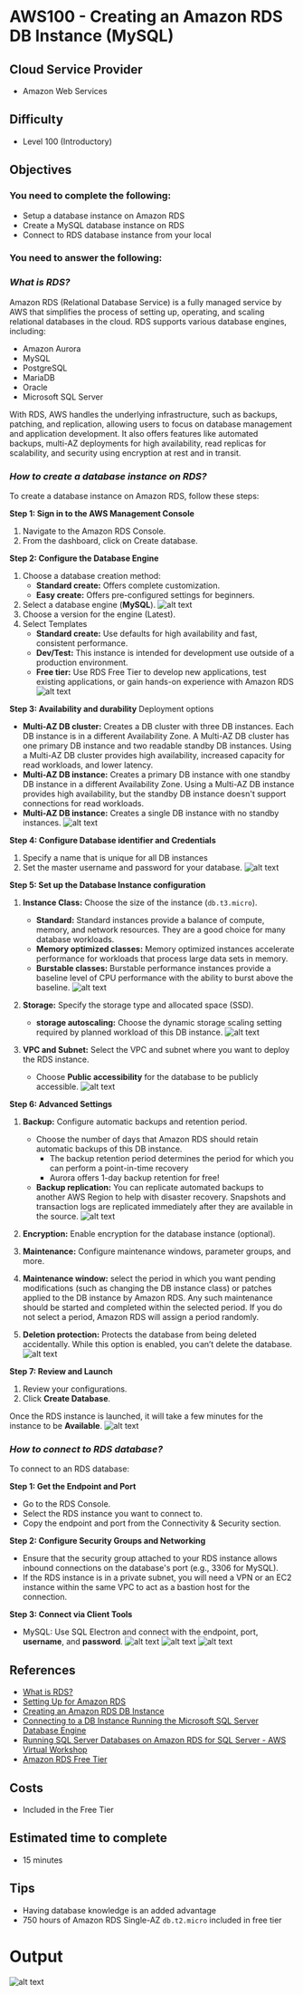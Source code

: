 # AWS100 - Creating an Amazon RDS DB Instance (MySQL)

## Cloud Service Provider

- Amazon Web Services


## Difficulty

- Level 100 (Introductory)

## Objectives

### You need to complete the following:

- Setup a database instance on Amazon RDS
- Create a MySQL database instance on RDS
- Connect to RDS database instance from your local

### You need to answer the following:

### ***What is RDS?***

Amazon RDS (Relational Database Service) is a fully managed service by AWS that simplifies the process of setting up, operating, and scaling relational databases in the cloud. RDS supports various database engines, including:

- Amazon Aurora
- MySQL
- PostgreSQL
- MariaDB
- Oracle
- Microsoft SQL Server

With RDS, AWS handles the underlying infrastructure, such as backups, patching, and replication, allowing users to focus on database management and application development. It also offers features like automated backups, multi-AZ deployments for high availability, read replicas for scalability, and security using encryption at rest and in transit.

### ***How to create a database instance on RDS?***

To create a database instance on Amazon RDS, follow these steps:

**Step 1: Sign in to the AWS Management Console**

1. Navigate to the Amazon RDS Console.
2. From the dashboard, click on Create database.

**Step 2: Configure the Database Engine**

1. Choose a database creation method:
     - **Standard create:** Offers complete customization.
     - **Easy create:** Offers pre-configured settings for beginners.
2. Select a database engine (**MySQL**).
![alt text](<create database.png>)
3. Choose a version for the engine (Latest).
4. Select Templates 
    - **Standard create:** Use defaults for high availability and fast, consistent performance.
    - **Dev/Test:** This instance is intended for development use outside of a production environment.
    - **Free tier:** Use RDS Free Tier to develop new applications, test existing applications, or gain hands-on experience with Amazon RDS
    ![alt text](templates.png)

**Step 3: Availability and durability**
Deployment options
- **Multi-AZ DB cluster:** Creates a DB cluster with three DB instances. Each DB instance is in a different Availability Zone. A Multi-AZ DB cluster has one primary DB instance and two readable standby DB instances. Using a Multi-AZ DB cluster provides high availability, increased capacity for read workloads, and lower latency.
- **Multi-AZ DB instance:** Creates a primary DB instance with one standby DB instance in a different Availability Zone. Using a Multi-AZ DB instance provides high availability, but the standby DB instance doesn't support connections for read workloads.
- **Multi-AZ DB instance:** Creates a single DB instance with no standby instances.
![alt text](<availability and durability.png>)

**Step 4: Configure Database identifier and Credentials**
1. Specify a name that is unique for all DB instances
2. Set the master username and password for your database.
![alt text](settings.png)

**Step 5: Set up the Database Instance configuration**

1. **Instance Class:** Choose the size of the instance (`db.t3.micro`).
    - **Standard:** Standard instances provide a balance of compute, memory, and network resources. They are a good choice for many database workloads.
    - **Memory optimized classes:** Memory optimized instances accelerate performance for workloads that process large data sets in memory.
    - **Burstable classes:** Burstable performance instances provide a baseline level of CPU performance with the ability to burst above the baseline.
    ![alt text](instanceConfiguration.png)

2. **Storage:** Specify the storage type and allocated space (SSD).
    - **storage autoscaling:** Choose the dynamic storage scaling setting required by planned workload of this DB instance.
    ![alt text](storage.png)

3. **VPC and Subnet:** Select the VPC and subnet where you want to deploy the RDS instance.
   - Choose **Public accessibility** for the database to be publicly accessible.
    ![alt text](connectivity.png)

**Step 6: Advanced Settings**

1. **Backup:** Configure automatic backups and retention period.
    -  Choose the number of days that Amazon RDS should retain automatic backups of this DB instance.
        -   The backup retention period determines the period for which you can perform a point-in-time recovery
        -   Aurora offers 1-day backup retention for free!
    - **Backup replication:** You can replicate automated backups to another AWS Region to help with disaster recovery. Snapshots and transaction logs are replicated immediately after they are available in the source.
    ![alt text](backup.png)

2. **Encryption:** Enable encryption for the database instance (optional).
3. **Maintenance:** Configure maintenance windows, parameter groups, and more.
4. **Maintenance window:** select the period in which you want pending modifications (such as changing the DB instance class) or patches applied to the DB instance by Amazon RDS. Any such maintenance should be started and completed within the selected period. If you do not select a period, Amazon RDS will assign a period randomly. 
4. **Deletion protection:** Protects the database from being deleted accidentally. While this option is enabled, you can’t delete the database.
![alt text](encryption.png)

**Step 7: Review and Launch**
1. Review your configurations.
2. Click **Create Database**.

Once the RDS instance is launched, it will take a few minutes for the instance to be **Available**.
![alt text](finish.png)

### ***How to connect to RDS database?***

To connect to an RDS database:

**Step 1: Get the Endpoint and Port**

- Go to the RDS Console.
- Select the RDS instance you want to connect to.
- Copy the endpoint and port from the Connectivity & Security section.

**Step 2: Configure Security Groups and Networking**

- Ensure that the security group attached to your RDS instance allows inbound connections on the database's port (e.g., 3306 for MySQL).
- If the RDS instance is in a private subnet, you will need a VPN or an EC2 instance within the same VPC to act as a bastion host for the connection.

**Step 3: Connect via Client Tools**
- MySQL: Use SQL Electron and connect with the endpoint, port, **username**, and **password**.
![alt text](SQLelectron.png)
![alt text](<setting test.png>)
![alt text](<connection success.png>)

## References
- [What is RDS?](https://docs.aws.amazon.com/AmazonRDS/latest/UserGuide/Welcome.html)
- [Setting Up for Amazon RDS](https://docs.aws.amazon.com/AmazonRDS/latest/UserGuide/CHAP_SettingUp.html)
- [Creating an Amazon RDS DB Instance](https://docs.aws.amazon.com/AmazonRDS/latest/UserGuide/USER_CreateDBInstance.html)
- [Connecting to a DB Instance Running the Microsoft SQL Server Database Engine](https://docs.aws.amazon.com/AmazonRDS/latest/UserGuide/USER_ConnectToMicrosoftSQLServerInstance.html)
- [Running SQL Server Databases on Amazon RDS for SQL Server - AWS Virtual Workshop](https://youtu.be/twOglkIFbXU)
- [Amazon RDS Free Tier](https://aws.amazon.com/rds/free/)

## Costs

- Included in the Free Tier


## Estimated time to complete
- 15 minutes


## Tips
- Having database knowledge is an added advantage
- 750 hours of Amazon RDS Single-AZ `db.t2.micro` included in free tier

# Output
![alt text](Image.png)